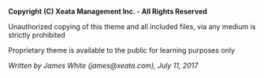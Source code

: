 <b>Copyright (C) Xeata Management Inc. - All Rights Reserved</b>
<p>Unauthorized copying of this theme and all included files, via any medium is strictly prohibited
<p>Proprietary theme is available to the public for learning purposes only
<p><i>Written by James White (james@xeata.com), July 11, 2017</i>
